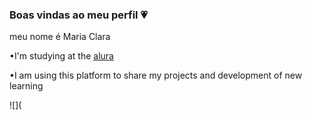 ### Boas vindas ao meu perfil 💗

meu nome é Maria Clara 

•I'm studying at the [alura](https://www.alura.com.br) 

•I am using this platform to share my projects and development of new learning 

![](












